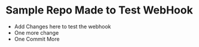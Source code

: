 
# Sample Repo Made to Test WebHook
- Add Changes here to test the webhook
- One more change
- One Commit More
